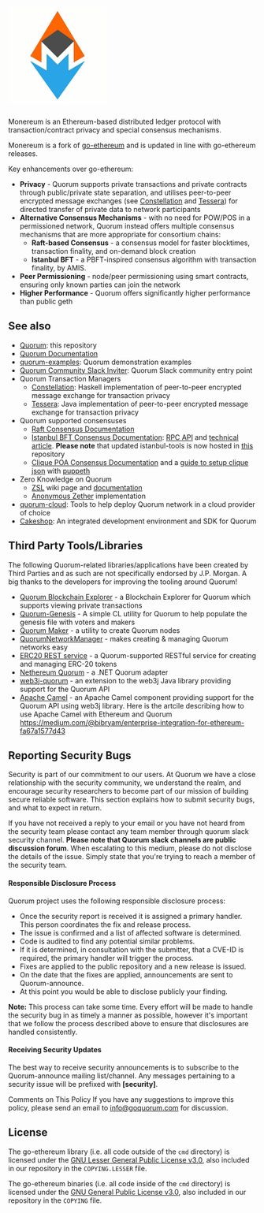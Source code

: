 # <img src="https://raw.githubusercontent.com/monereum/monereum/master/logo.png" width="200" height="200"/>


Monereum is an Ethereum-based distributed ledger protocol with transaction/contract privacy and special consensus mechanisms.

Monereum is a fork of [go-ethereum](https://github.com/ethereum/go-ethereum) and is updated in line with go-ethereum releases.

Key enhancements over go-ethereum:

* __Privacy__ - Quorum supports private transactions and private contracts through public/private state separation, and utilises peer-to-peer encrypted message exchanges (see [Constellation](https://github.com/jpmorganchase/constellation) and [Tessera](https://github.com/jpmorganchase/tessera)) for directed transfer of private data to network participants
* __Alternative Consensus Mechanisms__ - with no need for POW/POS in a permissioned network, Quorum instead offers multiple consensus mechanisms that are more appropriate for consortium chains:
    * __Raft-based Consensus__ - a consensus model for faster blocktimes, transaction finality, and on-demand block creation
    * __Istanbul BFT__ - a PBFT-inspired consensus algorithm with transaction finality, by AMIS.
* __Peer Permissioning__ - node/peer permissioning using smart contracts, ensuring only known parties can join the network
* __Higher Performance__ - Quorum offers significantly higher performance than public geth


## See also

* [Quorum](https://github.com/jpmorganchase/quorum): this repository
* [Quorum Documentation](https://docs.goquorum.com)
* [quorum-examples](https://github.com/jpmorganchase/quorum-examples): Quorum demonstration examples
* [Quorum Community Slack Inviter](https://bit.ly/quorum-slack): Quorum Slack community entry point
* Quorum Transaction Managers
   * [Constellation](https://github.com/jpmorganchase/constellation): Haskell implementation of peer-to-peer encrypted message exchange for transaction privacy
   * [Tessera](https://github.com/jpmorganchase/tessera): Java implementation of peer-to-peer encrypted message exchange for transaction privacy
* Quorum supported consensuses
   * [Raft Consensus Documentation](https://docs.goquorum.com/en/latest/Consensus/raft/)
   * [Istanbul BFT Consensus Documentation](https://github.com/ethereum/EIPs/issues/650): [RPC API](https://docs.goquorum.com/en/latest/Consensus/istanbul-rpc-api/) and [technical article](https://medium.com/getamis/istanbul-bft-ibft-c2758b7fe6ff). __Please note__ that updated istanbul-tools is now hosted in [this](https://github.com/jpmorganchase/istanbul-tools/) repository
   * [Clique POA Consensus Documentation](https://github.com/ethereum/EIPs/issues/225) and a [guide to setup clique json](https://modalduality.org/posts/puppeth/) with [puppeth](https://blog.ethereum.org/2017/04/14/geth-1-6-puppeth-master/)
* Zero Knowledge on Quorum
   * [ZSL](https://github.com/jpmorganchase/quorum/wiki/ZSL) wiki page and [documentation](https://github.com/jpmorganchase/zsl-q/blob/master/README.md)
   * [Anonymous Zether](https://github.com/jpmorganchase/anonymous-zether) implementation
* [quorum-cloud](https://github.com/jpmorganchase/quorum-cloud): Tools to help deploy Quorum network in a cloud provider of choice
* [Cakeshop](https://github.com/jpmorganchase/cakeshop): An integrated development environment and SDK for Quorum

## Third Party Tools/Libraries

The following Quorum-related libraries/applications have been created by Third Parties and as such are not specifically endorsed by J.P. Morgan.  A big thanks to the developers for improving the tooling around Quorum!

* [Quorum Blockchain Explorer](https://github.com/blk-io/epirus-free) - a Blockchain Explorer for Quorum which supports viewing private transactions
* [Quorum-Genesis](https://github.com/davebryson/quorum-genesis) - A simple CL utility for Quorum to help populate the genesis file with voters and makers
* [Quorum Maker](https://github.com/synechron-finlabs/quorum-maker/) - a utility to create Quorum nodes
* [QuorumNetworkManager](https://github.com/ConsenSys/QuorumNetworkManager) - makes creating & managing Quorum networks easy
* [ERC20 REST service](https://github.com/blk-io/erc20-rest-service) - a Quorum-supported RESTful service for creating and managing ERC-20 tokens
* [Nethereum Quorum](https://github.com/Nethereum/Nethereum/tree/master/src/Nethereum.Quorum) - a .NET Quorum adapter
* [web3j-quorum](https://github.com/web3j/quorum) - an extension to the web3j Java library providing support for the Quorum API
* [Apache Camel](http://github.com/apache/camel) - an Apache Camel component providing support for the Quorum API using web3j library. Here is the artcile describing how to use Apache Camel with Ethereum and Quorum https://medium.com/@bibryam/enterprise-integration-for-ethereum-fa67a1577d43

## Reporting Security Bugs
Security is part of our commitment to our users. At Quorum we have a close relationship with the security community, we understand the realm, and encourage security researchers to become part of our mission of building secure reliable software. This section explains how to submit security bugs, and what to expect in return.

If you have not received a reply to your email or you have not heard from the security team please contact any team member through quorum slack security channel. **Please note that Quorum slack channels are public discussion forum**. When escalating to this medium, please do not disclose the details of the issue. Simply state that you're trying to reach a member of the security team.

#### Responsible Disclosure Process
Quorum project uses the following responsible disclosure process:

- Once the security report is received it is assigned a primary handler. This person coordinates the fix and release process.
- The issue is confirmed and a list of affected software is determined.
- Code is audited to find any potential similar problems.
- If it is determined, in consultation with the submitter, that a CVE-ID is required, the primary handler will trigger the process.
- Fixes are applied to the public repository and a new release is issued.
- On the date that the fixes are applied, announcements are sent to Quorum-announce.
- At this point you would be able to disclose publicly your finding.

**Note:** This process can take some time. Every effort will be made to handle the security bug in as timely a manner as possible, however it's important that we follow the process described above to ensure that disclosures are handled consistently.  

#### Receiving Security Updates
The best way to receive security announcements is to subscribe to the Quorum-announce mailing list/channel. Any messages pertaining to a security issue will be prefixed with **[security]**.

Comments on This Policy
If you have any suggestions to improve this policy, please send an email to info@goquorum.com for discussion.

## License

The go-ethereum library (i.e. all code outside of the `cmd` directory) is licensed under the
[GNU Lesser General Public License v3.0](https://www.gnu.org/licenses/lgpl-3.0.en.html), also
included in our repository in the `COPYING.LESSER` file.

The go-ethereum binaries (i.e. all code inside of the `cmd` directory) is licensed under the
[GNU General Public License v3.0](https://www.gnu.org/licenses/gpl-3.0.en.html), also included
in our repository in the `COPYING` file.
